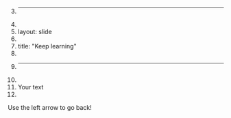 3.	---
4.	
5.	layout: slide
6.	
7.	title: "Keep learning"
8.	
9.	---
10.	
11.	Your text
12.	
Use the left arrow to go back!
